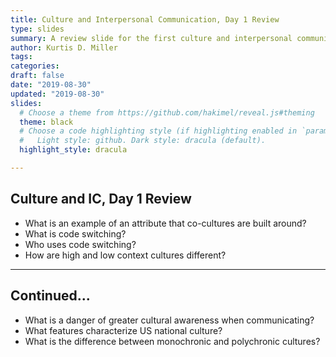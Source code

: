```yaml
---
title: Culture and Interpersonal Communication, Day 1 Review
type: slides
summary: A review slide for the first culture and interpersonal communication content day.
author: Kurtis D. Miller
tags:
categories: 
draft: false
date: "2019-08-30"
updated: "2019-08-30"
slides:
  # Choose a theme from https://github.com/hakimel/reveal.js#theming
  theme: black
  # Choose a code highlighting style (if highlighting enabled in `params.toml`)
  #   Light style: github. Dark style: dracula (default).
  highlight_style: dracula

---
```


Culture and IC, Day 1 Review
----------------------------

* What is an example of an attribute that co-cultures are built around?
* What is code switching?
* Who uses code switching?
* How are high and low context cultures different?

---

Continued...
------------

* What is a danger of greater cultural awareness when communicating?
* What features characterize US national culture?
* What is the difference between monochronic and polychronic cultures?

